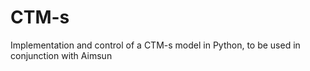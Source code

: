 # CTM-s
Implementation and control of a CTM-s model in Python, to be used in conjunction with Aimsun
